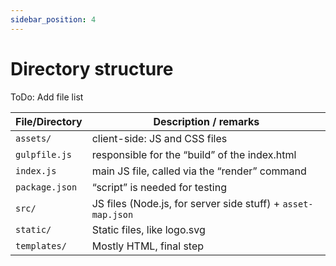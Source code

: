 ```yaml
---
sidebar_position: 4
---
```


# Directory structure

ToDo: Add file list

| File/Directory | Description / remarks                                        |
| -------------- | ------------------------------------------------------------ |
| `assets/`      | client-side: JS and CSS files                                |
| `gulpfile.js`  | responsible for the “build” of the index.html                |
| `index.js`     | main JS file, called via the “render” command                |
| `package.json` | “script” is needed for testing                               |
| `src/`         | JS files (Node.js, for server side stuff) + `asset-map.json` |
| `static/`      | Static files, like logo.svg                                  |
| `templates/`   | Mostly HTML, final step                                      |

